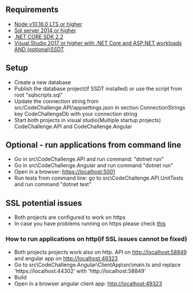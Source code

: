 ## Requirements
* [Node v10.16.0 LTS or higher](https://nodejs.org/en/)
* [Sql server 2014 or higher](https://www.microsoft.com/en-us/sql-server/sql-server-downloads)
* [.NET CORE SDK 2.2](https://dot.net)
* [Visual Studio 2017 or higher with .NET Core and ASP.NET workloads AND (optional)SSDT](https://visualstudio.com)

## Setup
* Create a new database
* Publish the database project(if SSDT installed) or use the script from root "sqlscripts.sql"
* Update the connection string from src/CodeChallenge.API/appsettings.json in section ConnectionStrings key CodeChallengeDb with your connection string
* Start both projects in visual studio(Multiple startup projects) CodeChallenge.API and CodeChallenge.Angular 

## Optional - run applications from command line
* Go in src\CodeChallenge.API and run command: "dotnet run"
* Go in src\CodeChallenge.Angular and run command "dotnet run"
* Open in a browser: [https://localhost:5001](https://localhost:5001)
* Run tests from command line: go to src\CodeChallenge.API.UnitTests and run command "dotnet test"

## SSL potential issues
* Both projects are configured to work on https
* In case you have problems running on https please check [this](https://www.hanselman.com/blog/DevelopingLocallyWithASPNETCoreUnderHTTPSSSLAndSelfSignedCerts.aspx)
### How to run applications on http(if SSL issues cannot be fixed)
* Both projects projects work also on http. API on [http://localhost:58849](http://localhost:58849/swagger/index.html) and angular app on [http://localhost:49323](http://localhost:49323)
* Go to src\CodeChallenge.Angular\ClientApp\src\main.ts and replace 'https://localhost:44302' with 'http://localhost:58849'
* Build
* Open in a browser angular client app: [http://localhost:49323](http://localhost:49323)

